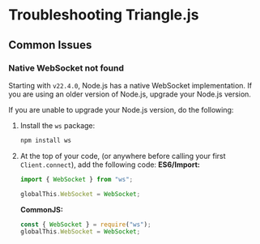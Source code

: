 # Troubleshooting Triangle.js

## Common Issues

### Native WebSocket not found

Starting with `v22.4.0`, Node.js has a native WebSocket implementation. If you are using an older version of Node.js, upgrade your Node.js version.

If you are unable to upgrade your Node.js version, do the following:

1. Install the `ws` package:
   ```bash
   npm install ws
   ```
2. At the top of your code, (or anywhere before calling your first `Client.connect`), add the following code:
   **ES6/Import:**
   ```ts
   import { WebSocket } from "ws";

   globalThis.WebSocket = WebSocket;
   ```
   **CommonJS:**
   ```ts
   const { WebSocket } = require("ws");
   globalThis.WebSocket = WebSocket;
   ```
